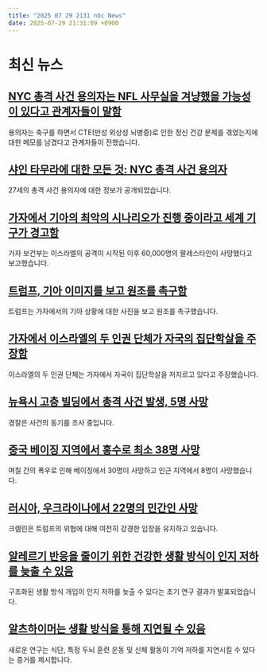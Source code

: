 ```yaml
---
title: "2025 07 29 2131 nbc News"
date: 2025-07-29 21:31:09 +0900
---
```


# 최신 뉴스
## [NYC 총격 사건 용의자는 NFL 사무실을 겨냥했을 가능성이 있다고 관계자들이 말함](https://www.nbcnews.com/news/us-news/live-blog/new-york-city-shooting-live-updates-police-investigate-motive-five-peo-rcna221654)
 용의자는 축구를 하면서 CTE(만성 외상성 뇌병증)로 인한 정신 건강 문제를 겪었는지에 대한 메모를 남겼다고 관계자들이 전했습니다. 
## [샤인 타무라에 대한 모든 것: NYC 총격 사건 용의자](https://www.nbcnews.com/news/us-news/shane-devon-temura-know-nyc-shooting-suspect-rcna221644)
 27세의 총격 사건 용의자에 대한 정보가 공개되었습니다. 
## [가자에서 기아의 최악의 시나리오가 진행 중이라고 세계 기구가 경고함](https://www.nbcnews.com/world/gaza/famine-gaza-israel-ipc-alert-starvation-trump-rcna221464)
 가자 보건부는 이스라엘의 공격이 시작된 이후 60,000명의 팔레스타인이 사망했다고 보고했습니다. 
## [트럼프, 기아 이미지를 보고 원조를 촉구함](https://www.nbcnews.com/politics/donald-trump/trump-troubled-images-gaza-rcna221524)
 트럼프는 가자에서의 기아 상황에 대한 사진을 보고 원조를 촉구했습니다. 
## [가자에서 이스라엘의 두 인권 단체가 자국의 집단학살을 주장함](https://www.nbcnews.com/world/israel/two-israeli-rights-groups-say-country-committing-genocide-gaza-rcna221650)
 이스라엘의 두 인권 단체는 가자에서 자국이 집단학살을 저지르고 있다고 주장했습니다. 
## [뉴욕시 고층 빌딩에서 총격 사건 발생, 5명 사망](https://www.nbcnews.com/news/us-news/live-blog/new-york-city-shooting-live-updates-police-investigate-motive-five-peo-rcna221654)
 경찰은 사건의 동기를 조사 중입니다. 
## [중국 베이징 지역에서 홍수로 최소 38명 사망](https://www.nbcnews.com/world/china/flooding-kills-least-38-beijing-region-gets-almost-years-rain-rcna221648)
 며칠 간의 폭우로 인해 베이징에서 30명이 사망하고 인근 지역에서 8명이 사망했습니다. 
## [러시아, 우크라이나에서 22명의 민간인 사망](https://www.nbcnews.com/world/russia/russia-kills-22-civilians-ukraine-kremlin-remains-defiant-trump-threat-rcna221649)
 크렘린은 트럼프의 위협에 대해 여전히 강경한 입장을 유지하고 있습니다. 
## [알레르기 반응을 줄이기 위한 건강한 생활 방식이 인지 저하를 늦출 수 있음](https://www.nbcnews.com/health/health-news/lifestyle-program-reduces-dementia-risk-older-adults-study-rcna221123)
 구조화된 생활 방식 개입이 인지 저하를 늦출 수 있다는 초기 연구 결과가 발표되었습니다. 
## [알츠하이머는 생활 방식을 통해 지연될 수 있음](https://www.nbcnews.com/health/aging/alzheimers-delayed-walking-lifestyle-diet-studies-rcna221024)
 새로운 연구는 식단, 특정 두뇌 훈련 운동 및 신체 활동이 기억 저하를 지연시킬 수 있다는 증거를 제시합니다.